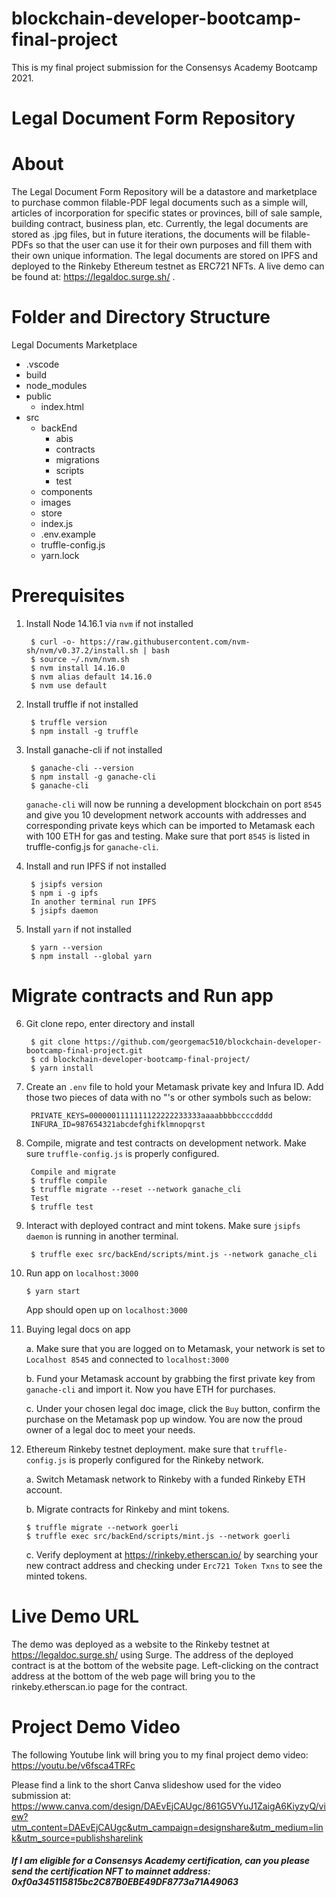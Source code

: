 # blockchain-developer-bootcamp-final-project
This is my final project submission for the Consensys Academy Bootcamp 2021.

<h1>Legal Document Form Repository</h1>

# About

The Legal Document Form Repository will be a datastore and marketplace to purchase common filable-PDF legal documents such as a simple will, articles of incorporation for specific states or provinces, bill of sale sample, building contract, business plan, etc. Currently, the legal documents are stored as .jpg files, but in future iterations, the documents will be filable-PDFs so that the user can use it for their own purposes and fill them with their own unique information. The legal documents are stored on IPFS and deployed to the Rinkeby Ethereum testnet as ERC721 NFTs. A live demo can be found at: https://legaldoc.surge.sh/ .

# Folder and Directory Structure

Legal Documents Marketplace
  - .vscode
  - build
  - node_modules
  - public
    * index.html
  - src
    - backEnd
      - abis
      - contracts
      - migrations
      - scripts
      - test
    - components
    - images
    - store
    * index.js
    * .env.example
    * truffle-config.js
    * yarn.lock


# Prerequisites

1. Install Node 14.16.1 via `nvm` if not installed

        $ curl -o- https://raw.githubusercontent.com/nvm-sh/nvm/v0.37.2/install.sh | bash
        $ source ~/.nvm/nvm.sh
        $ nvm install 14.16.0
        $ nvm alias default 14.16.0
        $ nvm use default

2. Install truffle if not installed

        $ truffle version
        $ npm install -g truffle

3. Install ganache-cli if not installed

        $ ganache-cli --version
        $ npm install -g ganache-cli
        $ ganache-cli

    `ganache-cli` will now be running a development blockchain on port `8545` and give you 10 development network accounts with    addresses and corresponding private keys which can be imported to Metamask each with 100 ETH for gas and testing.  Make sure that port `8545` is listed in truffle-config.js for `ganache-cli`.

4. Install and run IPFS if not installed

        $ jsipfs version
        $ npm i -g ipfs
        In another terminal run IPFS
        $ jsipfs daemon

5. Install `yarn` if not installed

        $ yarn --version
        $ npm install --global yarn

# Migrate contracts and Run app

6. Git clone repo, enter directory and install

        $ git clone https://github.com/georgemac510/blockchain-developer-bootcamp-final-project.git
        $ cd blockchain-developer-bootcamp-final-project/
        $ yarn install

7. Create an `.env` file to hold your Metamask private key and Infura ID. Add those two pieces of data with no "'s or other symbols such as below:

        PRIVATE_KEYS=0000001111111122222233333aaaabbbbccccdddd
        INFURA_ID=987654321abcdefghifklmnopqrst

8. Compile, migrate and test contracts on development network. Make sure `truffle-config.js` is properly configured.

        Compile and migrate
        $ truffle compile
        $ truffle migrate --reset --network ganache_cli
        Test
        $ truffle test

9. Interact with deployed contract and mint tokens. Make sure `jsipfs daemon` is running in another terminal.

        $ truffle exec src/backEnd/scripts/mint.js --network ganache_cli

10. Run app on `localhost:3000`

        $ yarn start

    App should open up on `localhost:3000`

11. Buying legal docs on app

    a. Make sure that you are logged on to Metamask, your network is set to `Localhost 8545` and connected to `localhost:3000`

    b. Fund your Metamask account by grabbing the first private key from `ganache-cli` and import it. Now you have ETH for purchases.

    c. Under your chosen legal doc image, click the `Buy` button, confirm the purchase on the Metamask pop up window. You are now the proud owner of a legal doc to meet your needs.

12. Ethereum Rinkeby testnet deployment. make sure that `truffle-config.js` is properly configured for the Rinkeby network.

    a. Switch Metamask network to Rinkeby with a funded Rinkeby ETH account.
    
    b. Migrate contracts for Rinkeby and mint tokens.

        $ truffle migrate --network goerli
        $ truffle exec src/backEnd/scripts/mint.js --network goerli

    c. Verify deployment at https://rinkeby.etherscan.io/ by searching your new contract address and checking under `Erc721 Token Txns` to see the minted tokens.

# Live Demo URL
The demo was deployed as a website to the Rinkeby testnet at https://legaldoc.surge.sh/ using Surge. The address of the deployed contract is at the bottom of the website page. Left-clicking on the contract address at the bottom of the web page will bring you to the rinkeby.etherscan.io page for the contract.

# Project Demo Video

The following Youtube link will bring you to my final project demo video: https://youtu.be/v6fsca4TRFc

Please find a link to the short Canva slideshow used for the video submission at: https://www.canva.com/design/DAEvEjCAUgc/861G5VYuJ1ZaigA6KiyzyQ/view?utm_content=DAEvEjCAUgc&utm_campaign=designshare&utm_medium=link&utm_source=publishsharelink

<h5>If I am eligible for a Consensys Academy certification, can you please send the certification NFT to mainnet address: 0xf0a345115815bc2C87B0EBE49DF8773a71A49063 </h5>

